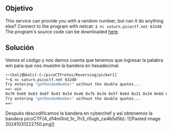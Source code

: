 ## Objetivo
This service can provide you with a random number, but can it do anything else? Connect to the program with netcat: `$ nc saturn.picoctf.net 63240` The program's source code can be downloaded [here](https://artifacts.picoctf.net/c/515/picker-I.py).

## Solución
Vemos el código y nos damos cuenta que tenemos que ingresar la palabra win para que nos muestre la bandera en hexadecimal.
```bash
──(kali㉿kali)-[~/picoCTFretos/Reversing/picker1]
└─$ nc saturn.picoctf.net 63240                            
Try entering "getRandomNumber" without the double quotes...
==> win
0x70 0x69 0x63 0x6f 0x43 0x54 0x46 0x7b 0x34 0x5f 0x64 0x31 0x34 0x6d 0x30 0x6e 0x64 0x5f 0x31 0x6e 0x5f 0x37 0x68 0x33 0x5f 0x72 0x30 0x75 0x67 0x68 0x5f 0x63 0x65 0x34 0x62 0x35 0x64 0x35 0x62 0x7d 
Try entering "getRandomNumber" without the double quotes...
==>  
```
Después descodificamos la bandera en cyberchef y así obtenemos la bandera picoCTF{4_d14m0nd_1n_7h3_r0ugh_ce4b5d5b}:
![[Pasted image 20241031222750.png]]

